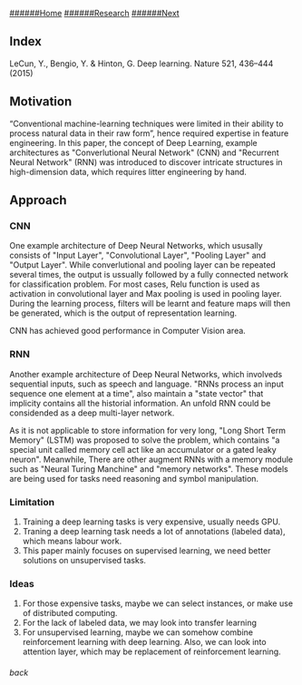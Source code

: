 [######Home](https://clojia.github.io/) 
[######Research](https://clojia.github.io/research/) 
[######Next](https://clojia.github.io/research/2018-08-IR-Open-Set-Recognition) 

## Index
LeCun, Y., Bengio, Y. & Hinton, G. Deep learning. Nature 521, 436–444 (2015)

## Motivation
“Conventional machine-learning techniques were limited in their ability to process natural data in their raw form”, hence required expertise in feature engineering. In this paper, the concept of Deep Learning, example architectures as "Converlutional Neural Network" (CNN) and "Recurrent Neural Network" (RNN) was introduced to discover intricate structures in high-dimension data, which requires litter engineering by hand.

## Approach
### CNN
One example architecture of Deep Neural Networks, which ususally consists of "Input Layer", "Convolutional Layer", "Pooling Layer" and "Output Layer". While converlutional and pooling layer can be repeated several times, the output is ussually followed by a fully connected network for classification problem. For most cases, Relu function is used as activation in convolutional layer and Max pooling is used in pooling layer. During the learning process, filters will be learnt and feature maps will then be generated, which is the output of representation learning.

CNN has achieved good performance in Computer Vision area.

### RNN
Another example architecture of Deep Neural Networks, which involveds sequential inputs, such as speech and language. "RNNs process an input sequence one element at a time", also maintain a "state vector" that implicity contains all the historial information. An unfold RNN could be considended as a deep multi-layer network.

As it is not applicable to store information for very long, "Long Short Term Memory" (LSTM) was proposed to solve the problem, which contains "a special unit called memory cell act like an accumulator or a gated leaky neuron". Meanwhile, There are other augment RNNs with a memory module such as "Neural Turing Manchine" and "memory networks". These models are being used for tasks need reasoning and symbol manipulation.

### Limitation
1. Training a deep learning tasks is very expensive, usually needs GPU. 
2. Traning a deep learning task needs a lot of annotations (labeled data), which means labour work.
3. This paper mainly focuses on supervised learning, we need better solutions on unsupervised tasks.

### Ideas
1. For those expensive tasks, maybe we can select instances, or make use of distributed computing.
2. For the lack of labeled data, we may look into transfer learning
3. For unsupervised learning, maybe we can somehow combine reinforcement learning with deep learning. Also, we can look into attention layer, which may be replacement of reinforcement learning.


###### back
